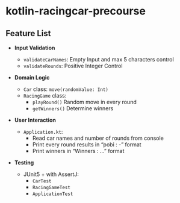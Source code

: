 # kotlin-racingcar-precourse
## Feature List

- **Input Validation**
    - `validateCarNames`: Empty Input and max 5 characters control
    - `validateRounds`: Positive Integer Control

- **Domain Logic**
    - `Car` class: `move(randomValue: Int)`
    - `RacingGame` class:
        - `playRound()` Random move in every round
        - `getWinners()` Determine winners 

- **User Interaction**
    - `Application.kt`:
        - Read car names and number of rounds from console
        - Print every round results in “pobi : -” format
        - Print winners in “Winners : …” format

- **Testing**
    - JUnit5 + with AssertJ:
        - `CarTest`
        - `RacingGameTest`
        - `ApplicationTest`
